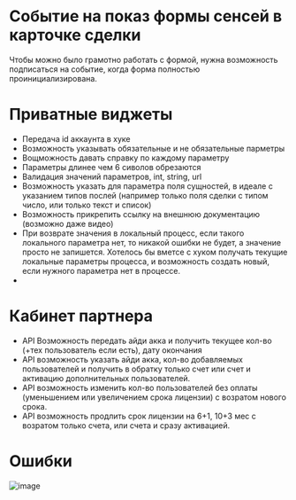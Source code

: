 # Событие на показ формы сенсей в карточке сделки
Чтобы можно было грамотно работать с формой, нужна возможность подписаться на событие, когда форма полностью проинициализирована.

# Приватные виджеты
- Передача id аккаунта в хуке
- Возможность указывать обязательные и не обязательные парметры
- Вощможность давать справку по каждому параметру
- Параметры длинее чем 6 сиволов обрезаются
- Валидация значений параметров, int, string, url
- Возможность указать для параметра поля сущностей, в идеале с указанием типов послей (например только поля сделки с типом число, или только текст и список)
- Возможность прикрепить ссылку на внешнюю документацию (возможно даже видео)
- При возврате значения в локальный процесс, если такого локального параметра нет, то никакой ошибки не будет, а значение просто не запишется. Хотелось бы вметсе с хуком получать текущие локальные параметры процесса, и возможность создать новый, если нужного параметра нет в процессе.
- 
# Кабинет партнера
- API Возможность передать айди акка и получить текущее кол-во (+тех пользователь если есть), дату окончания
- API возможность указать айди акка, кол-во добавляемых пользователей и получить в обратку только счет или счет и активацию дополнительных пользователей.
- API возможность изменить кол-во пользователей без оплаты (уменьшением или увеличением срока лицензии) с возратом нового срока.
- API возможность продлить срок лицензии на 6+1, 10+3 мес с возратом только счета, или счета и сразу активацией.

# Ошибки
![image](https://user-images.githubusercontent.com/16290052/141965443-b76a2988-2baf-4939-9a76-1015718f3c01.png)
